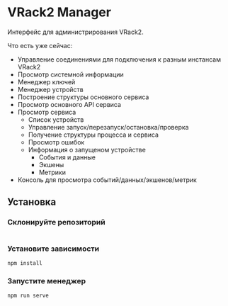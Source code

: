 # VRack2 Manager

Интерфейс для администрирования VRack2.

Что есть уже сейчас:

 - Управление соединениями для подключения к разным инстансам VRack2
 - Просмотр системной информации
 - Менеджер ключей
 - Менеджер устройств
 - Построение структуры основного сервиса
 - Просмотр основного API сервиса
 - Просмотр сервиса
   - Список устройств
   - Управление запуск/перезапуск/остановка/проверка
   - Получение структуры процесса и сервиса
   - Просмотр ошибок
   - Информация о запущеном устройстве
     - События и данные
     - Экшены
     - Метрики
 - Консоль для просмотра событий/данных/экшенов/метрик

## Установка

### Склонируйте репозиторий

```

```

### Установите зависимости

```
npm install
```

### Запустите менеджер

```
npm run serve
```